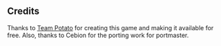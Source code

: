 ## Credits

Thanks to [Team Potato](https://gitlab.com/team-potato/pocket_tactics) for creating this game and making it available for free.  Also, thanks to Cebion for the porting work for portmaster.

